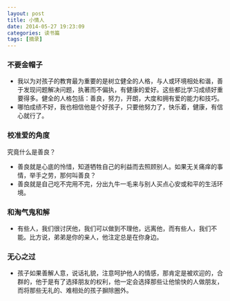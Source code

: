 ```yaml
---
layout: post
title: 小情人
date: 2014-05-27 19:23:09
categories: 读书篇
tags: [摘录]
---
```


### 不要金帽子

* 我以为对孩子的教育最为重要的是树立健全的人格，与人或环境相处和谐，善于发现问题解决问题，执著而不偏执，有健康的爱好。这些都比学习成绩好重要得多。健全的人格包括：善良，努力，开朗，大度和拥有爱的能力和技巧。
* 哪怕成绩不好，我也相信他是个好孩子，只要他努力了，快乐着，健康，有信心就行了。

### 校准爱的角度
究竟什么是善良？


* 善良就是心底的怜惜，知道牺牲自己的利益而去照顾别人。如果无关痛痒的事情，举手之劳，那何叫善良？
* 善良就是自己吃不完用不完，分出九牛一毛来与别人买点心安或和平的生活环境。

### 和淘气鬼和解

* 有些人，我们很讨厌他，我们可以做到不理他，远离他，而有些人，我们不能。比方说，弟弟是你的亲人，他注定总是在你身边。

### 无心之过

* 孩子如果善解人意，说话礼貌，注意呵护他人的情感，那肯定是被欢迎的，合群的，他于是有了选择朋友的权利，他一定会选择那些让他愉快的人做朋友，而将那些无礼的、难相处的孩子摒除圈外。
